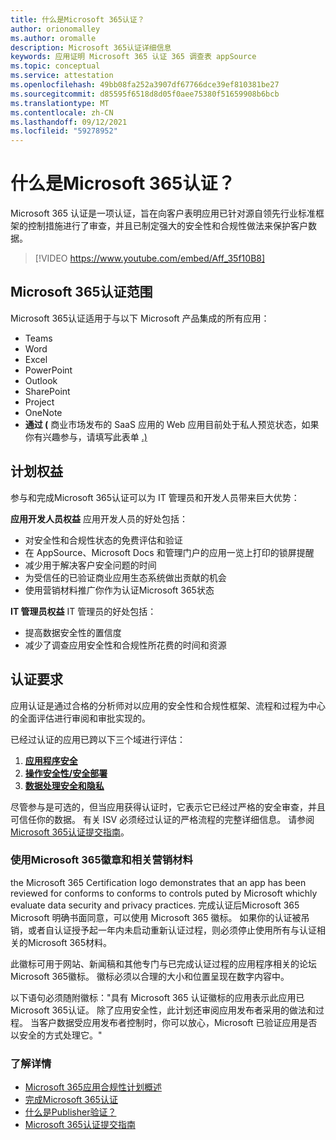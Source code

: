 ```yaml
---
title: 什么是Microsoft 365认证？
author: orionomalley
ms.author: oromalle
description: Microsoft 365认证详细信息
keywords: 应用证明 Microsoft 365 认证 365 调查表 appSource
ms.topic: conceptual
ms.service: attestation
ms.openlocfilehash: 49bb08fa252a3907df67766dce39ef810381be27
ms.sourcegitcommit: d85595f6518d8d05f0aee75380f51659908b6bcb
ms.translationtype: MT
ms.contentlocale: zh-CN
ms.lasthandoff: 09/12/2021
ms.locfileid: "59278952"
---
```

# <a name="what-is-microsoft-365-certification"></a>什么是Microsoft 365认证？

Microsoft 365 认证是一项认证，旨在向客户表明应用已针对源自领先行业标准框架的控制措施进行了审查，并且已制定强大的安全性和合规性做法来保护客户数据。 

>[!VIDEO https://www.youtube.com/embed/Aff_35f10B8]


## <a name="microsoft-365-certification-scope"></a>Microsoft 365认证范围

Microsoft 365认证适用于与以下 Microsoft 产品集成的所有应用：
- Teams
- Word
- Excel
- PowerPoint
- Outlook
- SharePoint
- Project
- OneNote
- **通过 (** 商业市场发布的 SaaS 应用的 Web 应用目前处于私人预览状态，如果你有兴趣参与，请填写此表单 [.)](https://customervoice.microsoft.com/Pages/ResponsePage.aspx?id=v4j5cvGGr0GRqy180BHbR4cf3qxCU_RNtqjCSalFdSFUNDMzTVJKR0wzTEJRSFJVSk9OQUlOV0RJSyQlQCN0PWcu)


## <a name="program-benefits"></a>计划权益
参与和完成Microsoft 365认证可以为 IT 管理员和开发人员带来巨大优势：

**应用开发人员权益** 应用开发人员的好处包括： 
-   对安全性和合规性状态的免费评估和验证
-   在 AppSource、Microsoft Docs 和管理门户的应用一览上打印的锁屏提醒
-   减少用于解决客户安全问题的时间 
-   为受信任的已验证商业应用生态系统做出贡献的机会
- 使用营销材料推广你作为认证Microsoft 365状态

**IT 管理员权益** IT 管理员的好处包括：
-   提高数据安全性的置信度
-   减少了调查应用安全性和合规性所花费的时间和资源 

## <a name="certification-requirements"></a>认证要求
应用认证是通过合格的分析师对以应用的安全性和合规性框架、流程和过程为中心的全面评估进行审阅和审批实现的。 

已经过认证的应用已跨以下三个域进行评估：
1.  [**应用程序安全**]( https://docs.microsoft.com/en-us/microsoft-365-app-certification/docs/certification-submission-guide#application-security)
1.  [**操作安全性/安全部署**]( https://docs.microsoft.com/en-us/microsoft-365-app-certification/docs/certification-submission-guide#operational-security)
1.  [**数据处理安全和隐私**]( https://docs.microsoft.com/en-us/microsoft-365-app-certification/docs/certification-submission-guide#data-handling-security-and-privacy)

尽管参与是可选的，但当应用获得认证时，它表示它已经过严格的安全审查，并且可信任你的数据。 有关 ISV 必须经过认证的严格流程的完整详细信息。 请参阅[Microsoft 365认证提交指南](https://docs.microsoft.com/microsoft-365-app-certification/docs/certification-submission-guide)。


### <a name="using-the-microsoft-365-badge-and-associated-marketing-materials"></a>使用Microsoft 365徽章和相关营销材料
the Microsoft 365 Certification logo demonstrates that an app has been reviewed for conforms to conforms to controls puted by Microsoft whichly evaluate data security and privacy practices. 完成认证后Microsoft 365 Microsoft 明确书面同意，可以使用 Microsoft 365 徽标。 如果你的认证被吊销，或者自认证授予起一年内未启动重新认证过程，则必须停止使用所有与认证相关的Microsoft 365材料。 

此徽标可用于网站、新闻稿和其他专门与已完成认证过程的应用程序相关的论坛Microsoft 365徽标。 徽标必须以合理的大小和位置呈现在数字内容中。 

以下语句必须随附徽标："具有 Microsoft 365 认证徽标的应用表示此应用已Microsoft 365认证。 除了应用安全性，此计划还审阅应用发布者采用的做法和过程。 当客户数据受应用发布者控制时，你可以放心，Microsoft 已验证应用是否以安全的方式处理它。"


### <a name="learn-more"></a>了解详情
* [Microsoft 365应用合规性计划概述](~/overview.md)  
* [完成Microsoft 365认证](~/docs/certification.md)  
* [什么是Publisher验证？](https://docs.microsoft.com/azure/active-directory/develop/publisher-verification-overview)
* [Microsoft 365认证提交指南](~/docs/certification-submission-guide.md)

